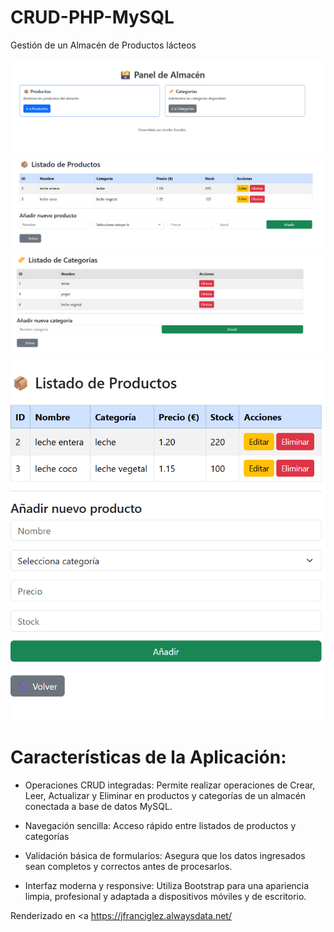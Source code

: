 # CRUD-PHP-MySQL

Gestión de un Almacén de Productos lácteos

<img src="img/Captura de pantalla 2025-10-05 162256.png">
<img src="img/Captura de pantalla 2025-10-05 162305.png">
<img src="img/Captura de pantalla 2025-10-05 162323.png">
<img src="img/Captura de pantalla 2025-10-05 162341.png">

# Características de la Aplicación:

* Operaciones CRUD integradas: Permite realizar operaciones de Crear, Leer, Actualizar y Eliminar en productos y categorías de un almacén conectada a base de datos MySQL.

* Navegación sencilla: Acceso rápido entre listados de productos y categorías

* Validación básica de formularios: Asegura que los datos ingresados sean completos y correctos antes de procesarlos.

* Interfaz moderna y responsive: Utiliza Bootstrap para una apariencia limpia, profesional y adaptada a dispositivos móviles y de escritorio.

Renderizado en <a https://jfranciglez.alwaysdata.net/ </a> 
